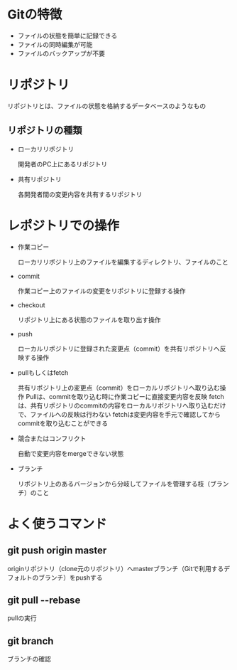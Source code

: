 # Gitの特徴

- ファイルの状態を簡単に記録できる
- ファイルの同時編集が可能
- ファイルのバックアップが不要

# リポジトリ

リポジトリとは、ファイルの状態を格納するデータベースのようなもの

## リポジトリの種類

- ローカリリポジトリ
  
  開発者のPC上にあるリポジトリ

- 共有リポジトリ
  
  各開発者間の変更内容を共有するリポジトリ

# レポジトリでの操作

- 作業コピー
  
  ローカリリポジトリ上のファイルを編集するディレクトリ、ファイルのこと

- commit
  
  作業コピー上のファイルの変更をリポジトリに登録する操作

- checkout
  
  リポジトリ上にある状態のファイルを取り出す操作

- push
  
  ローカルリポジトリに登録された変更点（commit）を共有リポジトリへ反映する操作

- pullもしくはfetch
  
  共有リポジトリ上の変更点（commit）をローカルリポジトリへ取り込む操作
  Pullは、commitを取り込む時に作業コピーに直接変更内容を反映
  fetchは、共有リポジトリのcommitの内容をローカルリポジトリへ取り込むだけで、ファイルへの反映は行わない
  fetchは変更内容を手元で確認してからcommitを取り込むことができる

- 競合またはコンフリクト
  
  自動で変更内容をmergeできない状態

- ブランチ
  
  リポジトリ上のあるバージョンから分岐してファイルを管理する枝（ブランチ）のこと

# よく使うコマンド

##  git push origin master

originリポジトリ（clone元のリポジトリ）へmasterブランチ（Gitで利用するデフォルトのブランチ）をpushする

## git pull --rebase

pullの実行

## git branch

ブランチの確認



